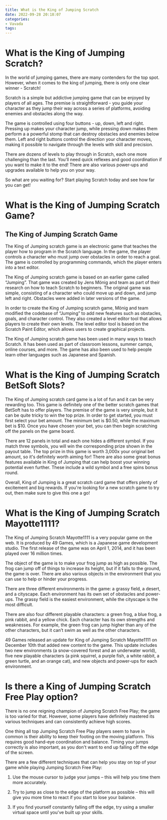 ```yaml
---
title: What is the King of Jumping Scratch
date: 2022-09-28 20:18:07
categories:
- Vavada
tags:
---
```



#  What is the King of Jumping Scratch?

In the world of jumping games, there are many contenders for the top spot. However, when it comes to the king of jumping, there is only one clear winner - Scratch!

Scratch is a simple but addictive jumping game that can be enjoyed by players of all ages. The premise is straightforward - you guide your character as they jump their way across a series of platforms, avoiding enemies and obstacles along the way.

The game is controlled using four buttons - up, down, left and right. Pressing up makes your character jump, while pressing down makes them perform a a powerful stomp that can destroy obstacles and enemies below them. Left and right buttons control the direction your character moves, making it possible to navigate through the levels with skill and precision.

There are dozens of levels to play through in Scratch, each one more challenging than the last. You’ll need quick reflexes and good coordination if you want to make it to the end! There are also various power-ups and upgrades available to help you on your way.

So what are you waiting for? Start playing Scratch today and see how far you can get!

#  What is the King of Jumping Scratch Game?

## The King of Jumping Scratch Game

The King of Jumping scratch game is an electronic game that teaches the player how to program in the Scratch language. In the game, the player controls a character who must jump over obstacles in order to reach a goal. The game is controlled by programming commands, which the player enters into a text editor.

The King of Jumping scratch game is based on an earlier game called “Jumping”. That game was created by Jens Mönig and team as part of their research on how to teach Scratch to beginners. The original game was simple, consisting of a character who could move up and down, and jump left and right. Obstacles were added in later versions of the game.

In order to create the King of Jumping scratch game, Mönig and team modified the codebase of “Jumping” to add new features such as obstacles, goals, and character control. They also created a level editor tool that allows players to create their own levels. The level editor tool is based on the Scratch Paint Editor, which allows users to create graphical projects.

The King of Jumping scratch game has been used in many ways to teach Scratch. It has been used as part of classroom lessons, summer camps, online courses, and more. The game has also been used to help people learn other languages such as Japanese and Spanish.

#  What is the King of Jumping Scratch BetSoft Slots?

The King of Jumping scratch card game is a lot of fun and it can be very rewarding too. This game is definitely one of the better scratch games that BetSoft has to offer players. The premise of the game is very simple, but it can be quite tricky to win the top prize. In order to get started, you must first select your bet amount. The minimum bet is $0.50, while the maximum bet is $10. Once you have chosen your bet, you can then begin scratching off the panels on the game board.

There are 12 panels in total and each one hides a different symbol. If you match three symbols, you will win the corresponding prize shown in the payout table. The top prize in this game is worth 3,000x your original bet amount, so it's definitely worth aiming for! There are also some great bonus features available in King of Jumping that can help boost your winning potential even further. These include a wild symbol and a free spins bonus round.

Overall, King of Jumping is a great scratch card game that offers plenty of excitement and big rewards. If you're looking for a new scratch game to try out, then make sure to give this one a go!

#  What is the King of Jumping Scratch Mayotte1111?

The King of Jumping Scratch Mayotte1111 is a very popular game on the web. It is produced by 49 Games, which is a Japanese game development studio. The first release of the game was on April 1, 2014, and it has been played over 16 million times.

The object of the game is to make your frog jump as high as possible. The frog can jump off of things to increase its height, but if it falls to the ground, the game is over. There are also various objects in the environment that you can use to help or hinder your progress.

There are three different environments in the game: a grassy field, a desert, and a cityscape. Each environment has its own set of obstacles and power-ups. The grassy field is the easiest environment, while the cityscape is the most difficult.

There are also four different playable characters: a green frog, a blue frog, a pink rabbit, and a yellow chick. Each character has its own strengths and weaknesses. For example, the green frog can jump higher than any of the other characters, but it can’t swim as well as the other characters.

49 Games released an update for King of Jumping Scratch Mayotte1111 on December 10th that added new content to the game. This update includes two new environments (a snow-covered forest and an underwater world), five new playable characters (a pink squirrel, a purple fish, a white rabbit, a green turtle, and an orange cat), and new objects and power-ups for each environment.

#  Is there a King of Jumping Scratch Free Play option?

There is no one reigning champion of Jumping Scratch Free Play; the game is too varied for that. However, some players have definitely mastered its various techniques and can consistently achieve high scores.

One thing all top Jumping Scratch Free Play players seem to have in common is their ability to keep their footing on the moving platform. This requires good hand-eye coordination and balance. Timing your jumps correctly is also important, as you don't want to end up falling off the edge of the screen.

There are a few different techniques that can help you stay on top of your game while playing Jumping Scratch Free Play:

1) Use the mouse cursor to judge your jumps – this will help you time them more accurately.

2) Try to jump as close to the edge of the platform as possible – this will give you more time to react if you start to lose your balance.

3) If you find yourself constantly falling off the edge, try using a smaller virtual space until you've built up your skills.